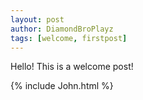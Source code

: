 ```yaml
---
layout: post
author: DiamondBroPlayz
tags: [welcome, firstpost]
---
```


Hello! This is a welcome post!

{% include John.html %}
